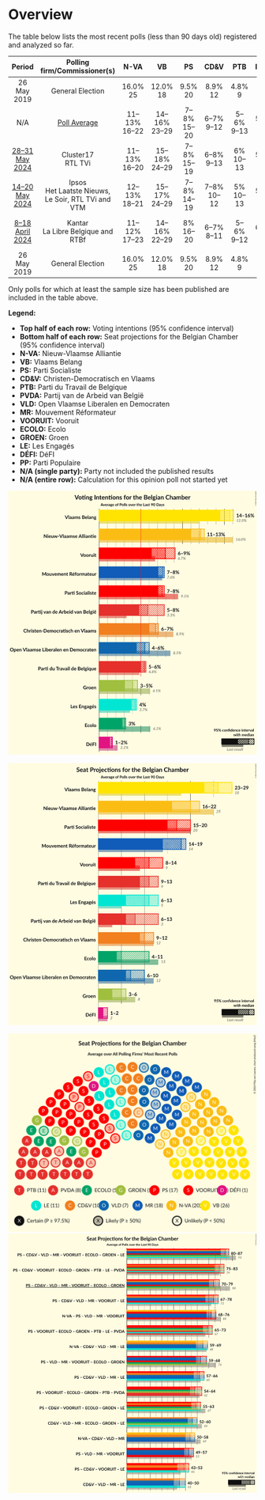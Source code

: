 # Overview

The table below lists the most recent polls (less than 90 days old) registered and analyzed so far.

| Period     | Polling firm/Commissioner(s) | N-VA | VB | PS | CD&V | PTB | PVDA | VLD | MR | VOORUIT | ECOLO | GROEN | LE | DÉFI | PP |
|:----------:|:----------------------------:|:--:|:--:|:--:|:--:|:--:|:--:|:--:|:--:|:--:|:--:|:--:|:--:|:--:|:--:|
| 26 May 2019 | General Election | 16.0% <br> 25 | 12.0% <br> 18 | 9.5% <br> 20 | 8.9% <br> 12 | 4.8% <br> 9 | 3.3% <br> 3 | 8.5% <br> 12 | 7.6% <br> 14 | 6.7% <br> 9 | 6.1% <br> 13 | 6.1% <br> 8 | 3.7% <br> 5 | 2.2% <br> 2 | 1.1% <br> 0 |
| N/A | [Poll Average](average.html) | 11–13% <br> 16–22 | 14–16% <br> 23–29 | 7–8% <br> 15–20 | 6–7% <br> 9–12 | 5–6% <br> 9–13 | 5–8% <br> 6–13 | 4–6% <br> 6–10 | 7–8% <br> 14–19 | 6–9% <br> 8–14 | 3% <br> 4–11 | 3–5% <br> 3–6 | 4% <br> 6–13 | 1–2% <br> 1–2 | N/A <br> N/A |
| [28–31 May 2024](2024-05-31-Cluster17.html) | Cluster17 <br> RTL TVi | 11–13% <br> 16–20 | 15–18% <br> 24–29 | 7–8% <br> 15–19 | 6–8% <br> 9–13 | 6% <br> 10–13 | 5–6% <br> 5–9 | 5–6% <br> 6–10 | 8% <br> 15–20 | 7–9% <br> 9–13 | 3% <br> 3–6 | 3–5% <br> 3–7 | 5–6% <br> 9–13 | 1–2% <br> 1–2 | N/A <br> N/A |
| [14–20 May 2024](2024-05-20-Ipsos.html) | Ipsos <br> Het Laatste Nieuws, Le Soir, RTL TVi and VTM | 12–13% <br> 18–21 | 15–17% <br> 24–29 | 7–8% <br> 14–19 | 7–8% <br> 10–12 | 5% <br> 10–13 | 5–6% <br> 5–8 | 4–6% <br> 5–8 | 8% <br> 15–20 | 8–9% <br> 11–14 | 3% <br> 4–8 | 3–4% <br> 3–5 | 5–6% <br> 9–13 | 1–2% <br> 1–3 | N/A <br> N/A |
| [8–18 April 2024](2024-04-18-Kantar.html) | Kantar <br> La Libre Belgique and RTBf | 11–12% <br> 17–23 | 14–16% <br> 22–29 | 8% <br> 16–20 | 6–7% <br> 8–11 | 5–6% <br> 9–12 | 6–8% <br> 8–13 | 5–6% <br> 6–10 | 7–8% <br> 14–18 | 6–8% <br> 7–12 | 4–5% <br> 9–12 | 3–4% <br> 2–5 | 4% <br> 5–10 | 1–2% <br> 1–2 | N/A <br> N/A |
| 26 May 2019 | General Election | 16.0% <br> 25 | 12.0% <br> 18 | 9.5% <br> 20 | 8.9% <br> 12 | 4.8% <br> 9 | 3.3% <br> 3 | 8.5% <br> 12 | 7.6% <br> 14 | 6.7% <br> 9 | 6.1% <br> 13 | 6.1% <br> 8 | 3.7% <br> 5 | 2.2% <br> 2 | 1.1% <br> 0 |

Only polls for which at least the sample size has been published are included in the table above.

**Legend:**
+ **Top half of each row:** Voting intentions (95% confidence interval)
+ **Bottom half of each row:** Seat projections for the Belgian Chamber (95% confidence interval)
+ **N-VA:** Nieuw-Vlaamse Alliantie
+ **VB:** Vlaams Belang
+ **PS:** Parti Socialiste
+ **CD&V:** Christen-Democratisch en Vlaams
+ **PTB:** Parti du Travail de Belgique
+ **PVDA:** Partij van de Arbeid van België
+ **VLD:** Open Vlaamse Liberalen en Democraten
+ **MR:** Mouvement Réformateur
+ **VOORUIT:** Vooruit
+ **ECOLO:** Ecolo
+ **GROEN:** Groen
+ **LE:** Les Engagés
+ **DÉFI:** DéFI
+ **PP:** Parti Populaire
+ **N/A (single party):** Party not included the published results
+ **N/A (entire row):** Calculation for this opinion poll not started yet


![Graph with voting intentions not yet produced](average.png "Voting Intentions")

![Graph with seats not yet produced](average-seats.png "Seats")

![Graph with seating plan not yet produced](average-seating-plan.png "Seating Plan")
![Graph with coalitions seats not yet produced](average-coalitions-seats.png "Coalitions Seats")
